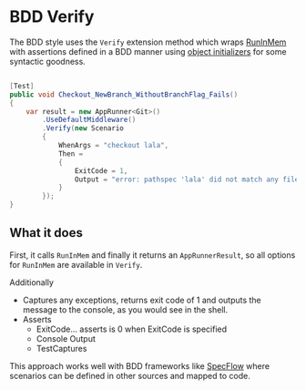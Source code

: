 # BDD Verify

The BDD style uses the `Verify` extension method which wraps [RunInMem](run-in-mem.md) with assertions defined in a BDD manner using [object initializers](https://docs.microsoft.com/en-us/dotnet/csharp/programming-guide/classes-and-structs/object-and-collection-initializers) for some syntactic goodness.

```c#

[Test]
public void Checkout_NewBranch_WithoutBranchFlag_Fails()
{
    var result = new AppRunner<Git>()
        .UseDefaultMiddleware()
        .Verify(new Scenario
        {
            WhenArgs = "checkout lala",
            Then =
            {
                ExitCode = 1,
                Output = "error: pathspec 'lala' did not match any file(s) known to git"
            }
        });
}
```

## What it does

First, it calls `RunInMem` and finally it returns an `AppRunnerResult`, so all options for `RunInMem` are available in `Verify`.

Additionally

* Captures any exceptions, returns exit code of 1 and outputs the message to the console, as you would see in the shell.
* Asserts
    * ExitCode... asserts is 0 when ExitCode is specified
    * Console Output
    * TestCaptures

This approach works well with BDD frameworks like [SpecFlow](https://specflow.org/) where scenarios can be defined in other sources and mapped to code.
